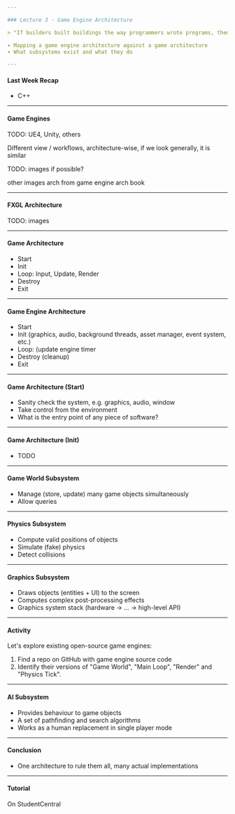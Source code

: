 ```yaml
---

### Lecture 3 - Game Engine Architecture

> "If builders built buildings the way programmers wrote programs, then the first woodpecker that came along would destroy civilization." - Gerald Weinberg

- Mapping a game engine architecture against a game architecture
- What subsystems exist and what they do

---
```


#### Last Week Recap

- C++

---

#### Game Engines

TODO: UE4, Unity, others


Different view / workflows, architecture-wise, if we look generally, it is similar

TODO: images if possible?

other images arch from game engine arch book


---

#### FXGL Architecture

TODO: images


---

#### Game Architecture

- Start
- Init
- Loop: Input, Update, Render
- Destroy
- Exit

---

#### Game Engine Architecture

- Start
- Init (graphics, audio, background threads, asset manager, event system, etc.)
- Loop: (update engine timer
- Destroy (cleanup)
- Exit


---

#### Game Architecture (Start)

- Sanity check the system, e.g. graphics, audio, window
- Take control from the environment
- What is the entry point of any piece of software?


---

#### Game Architecture (Init)

- TODO




---

#### Game World Subsystem

- Manage (store, update) many game objects simultaneously
- Allow queries


---

#### Physics Subsystem

- Compute valid positions of objects
- Simulate (fake) physics
- Detect collisions


---

#### Graphics Subsystem

- Draws objects (entities + UI) to the screen
- Computes complex post-processing effects
- Graphics system stack (hardware -> ... -> high-level API)

---

#### Activity

Let's explore existing open-source game engines:
1. Find a repo on GitHub with game engine source code
2. Identify their versions of "Game World", "Main Loop", "Render" and "Physics Tick".


---

#### AI Subsystem

- Provides behaviour to game objects
- A set of pathfinding and search algorithms
- Works as a human replacement in single player mode





---

#### Conclusion

- One architecture to rule them all, many actual implementations

---

#### Tutorial

On StudentCentral